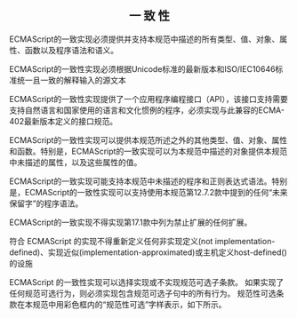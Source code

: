 ## <center>一 致 性</center>
ECMAScript的一致实现必须提供并支持本规范中描述的所有类型、值、对象、属性、函数以及程序语法和语义。


ECMAScript的一致性实现必须根据Unicode标准的最新版本和ISO/IEC10646标准统一且一致的解释输入的源文本


ECMAScript的一致性实现提供了一个应用程序编程接口（API），该接口支持需要支持自然语言和国家使用的语言和文化惯例的程序，必须实现与此兼容的ECMA-402最新版本定义的接口规范。


ECMAScript的一致性实现可以提供本规范所述之外的其他类型、值、对象、属性和函数。特别是，ECMAScript的一致实现可以为本规范中描述的对象提供本规范中未描述的属性，以及这些属性的值。


ECMAScript的一致实现可能支持本规范中未描述的程序和正则表达式语法。特别是，ECMAScript的一致性实现可以支持使用本规范第12.7.2款中提到的任何“未来保留字”的程序语法。


ECMAScript的一致实现不得实现第17.1款中列为禁止扩展的任何扩展。


符合 ECMAScript 的实现不得重新定义任何非实现定义(not implementation-defined)、实现近似(implementation-approximated)或主机定义host-defined()的设施

ECMAScript 的一致性实现可以选择实现或不实现规范可选子条款。 如果实现了任何规范可选行为，则必须实现包含规范可选子句中的所有行为。 规范性可选条款在本规范中用彩色框内的“规范性可选”字样表示，如下所示。
